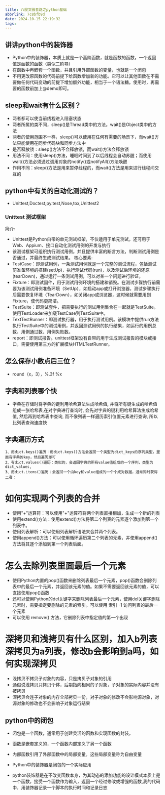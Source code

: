 ```yaml
---
title: 八股文骚套路之python基础
abbrlink: 7c8bfb9d
date: 2024-10-15 22:19:32
tags:
---
```


## 讲讲python中的装饰器

- Python中的装饰器，本质上就是一个高阶函数，就是函数的函数，一个返回值是函数的函数（类似二阶导）
- 在函数中再嵌套一个函数，并且引用外部函数的变量，也就是一个闭包
- 不用更改原函数的代码前提下给函数增加新的功能。它可以让其他函数在不需要做任何代码变动的前提下增加额外功能，相当于一个语法糖。使用时，再需要的函数前加上@demo即可。

## sleep和wait有什么区别？

- 两者都可以使当前线程进入阻塞状态
- 两者所属的类不同，sleep()是Thread类中的方法，wait()是Object类中的方法
- 两者的使用范围不一样，sleep()可以使用在任何有需要的场景下，而wait()方法只能使用在同步代码块和同步方法中
- 是否释放锁：sleep()方法不会释放锁，而wait()方法会释放锁
- 用法不同：使用sleep()方法，睡眠时间到了以后线程会自动苏醒；而使用wait()方法必须通过调用对象的notify()或notifyAll()方法唤醒
- 作用不同：sleep()方法是用来暂停线程的，而wait()方法是用来进行线程间交互的

## python中有关的自动化测试的？

- Unittest,Doctest,py.test,Nose,tox,Unittest2

### Unittest 测试框架

简介:

- Unittest是Python自带的单元测试框架，不仅适用于单元测试，还可用于Web、Appium、接口自动化测试用例的开发与执行
- 该测试框架可组织执行测试用例，并且提供丰富的断言方法，判断测试用例是否通过，并最终生成测试结果。
核心要素:
- TestCase：即测试用例，一条测试用例就是一个完整的测试流程，包括测试前准备环境的搭建(setUp)，执行测试代码(run)，以及测试后环境的还原(tearDown)，通过运行一条测试用例，可以对某一个问题进行验证。
- Fixture：即测试固件，用于测试用例环境的搭建和销毁。在测试步骤执行前需要为该测试用例准备环境（SetUp），如启动app或打开浏览器，测试步骤执行后需要恢复环境（TearDown），如关闭app或浏览器，这时候就需要用到Fixture，使代码更简洁。
- TestSuite：即测试套件，把需要执行的测试用例集合在一起就是TestSuite。使用TestLoader来加载TestCase到TestSuite中。
- TextTestRunner：即测试执行器，用于执行测试用例。该模块中提供run方法执行TestSuite中的测试用例，并返回测试用例的执行结果，如运行的用例总数、用例通过数、用例失败数。
- report：即测试报告。unittest框架没有自带的用于生成测试报告的模块或接口，需要使用第三方的扩展模块HTMLTestRunner。

## 怎么保存小数点后三位？

- round（x，3），%.3f %x

## 字典和列表哪个快

- 字典在存储时将字典的键利用哈希算法生成哈希值, 并将所有键生成的哈希值组成一张哈希表,在对字典进行查询时, 会先对字典的键利用哈希算法生成哈希值, 然后再到哈希表中查询, 而不像列表一样遍历索引位置元素进行查询, 所以比列表查询速度快

## 字典遍历方式

    1、用dict.keys()遍历：用dict.keys()方法会返回一个类型为dict_keys的序列类型，里面有字典的key，然后遍历即可
    2、有dict.values()遍历：类似的，会返回字典的所有value值组成的一个序列，类型为dict_values,
    3、用dict.items()遍历：会返回一个由key和value组成的一个个成对数据，通常同时获得二者：

# 如何实现两个列表的合并

- 使用"+"运算符：可以使用"+"运算符将两个列表直接相加，生成一个新的列表
- 使用extend()方法：使用extend()方法将第二个列表的元素逐个添加到第一个列表中。
- 使用列表解析：可以使用列表解析语法来合并两个列表。
- 使用append()方法：可以使用循环遍历第二个列表的元素，并使用append()方法将其逐个添加到第一个列表后面。

# 怎么去除列表里面最后一个元素

- 使用Python内置的pop()函数来删除列表最后一个元素，pop()函数会删除列表中的最后一个元素，并返回该元素的值。如果不需要返回该元素的值，可以直接使用pop()函数
- 还可以使用Python的del关键字来删除列表最后一个元素，使用del关键字删除元素时，需要指定要删除的元素的索引。可以使用 索引 -1 访问列表的最后一个元素
- 可以使用 remove() 方法，它删除列表中指定值的第一个出现

# 深拷贝和浅拷贝有什么区别，加入b列表深拷贝为a列表，修改b会影响到a吗，如何实现深拷贝

- 浅拷贝不拷贝子对象的内容，只是拷贝子对象的引用
- 通俗说浅拷贝只拷贝个体，后期指向相同的子对象，子对象的实际内容并没有被拷贝
- 深拷贝会连子对象的内存全部拷贝一份，对子对象的修改不会影响源对象，对源对象的修改也不会影响子对象运行结果

## python中的闭包

- 闭包是一个函数，通常用于创建灵活的函数和实现函数的封装。
- 函数是嵌套定义的，一个函数内部定义了另一个函数
- 内部函数引用了外部函数中的局部变量，这些局部变量称为自由变量
- Python中的装饰器是闭包的一个实际应用

- python装饰器是在不改变函数本身，为其动态的添加功能的设计模式本质上是一个函数，接受一个函数作为输入，返回一个经过修改或增强的函数,我的代码中，用装饰器记录一个脚本的执行时间和记录日志

